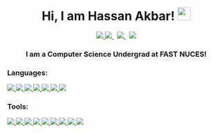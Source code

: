 <h1 align=center> Hi, I am Hassan Akbar! <img src="https://raw.githubusercontent.com/aemmadi/aemmadi/master/wave.gif" width="30px"> </h1>

<p align="center">
  <a href="https://www.linkedin.com/in/mhassanakbar/">
    <img src="https://img.shields.io/badge/M. Hassan Akbar-%230077B5.svg?&style=for-the-badge&logo=linkedin&logoColor=white" >
  </a>
  <a href="https://twitter.com/aiasrx">
    <img src="https://img.shields.io/badge/aiasrx-1DA1F2?style=for-the-badge&logo=twitter&logoColor=white"/>
  </a><span>&nbsp;</span>
  <a href="mailto:mhassanakbaar@gmail.com">
    <img src="https://img.shields.io/badge/mhassanakbaar@gmail.com-%23D14836.svg?&style=for-the-badge&logo=gmail&logoColor=white" >
  </a><span>&nbsp;</span>
  <a  href="https://medium.com/@mhassanakbaar">
    <img src="https://img.shields.io/badge/@mhassanakbaar-%2312100E.svg?&style=for-the-badge&logo=medium&logoColor=white">
  </a>
</p>

<h3 align="center">I am a Computer Science Undergrad at FAST NUCES!</h3>


<h3>Languages:</h3>
<p>
  <a href="#">
    <img src="https://img.shields.io/badge/Python-FFD43B?style=for-the-badge&logo=python&logoColor=blue">
  </a>
  <a href="#">
    <img src="https://img.shields.io/badge/JavaScript-323330?style=for-the-badge&logo=javascript&logoColor=F7DF1E">
  </a>
  <a href="#">
    <img src="https://img.shields.io/badge/TypeScript-007ACC?style=for-the-badge&logo=typescript&logoColor=white">
  </a>
  <a href="#">
    <img src="https://img.shields.io/badge/C%2B%2B-00599C?style=for-the-badge&logo=c%2B%2B&logoColor=white">
  </a>
  <a href="#">
    <img src="https://img.shields.io/badge/java-%23ED8B00.svg?style=for-the-badge&logo=java&logoColor=white"> 
  </a>
  <a href="#">
    <img src="https://img.shields.io/badge/HTML5-E34F26?style=for-the-badge&logo=html5&logoColor=white"> 
  </a>
  <a href="#">
    <img src="https://img.shields.io/badge/Sass-CC6699?style=for-the-badge&logo=sass&logoColor=white"> 
  </a>
</p>

<h3>Tools:</h3>
<p>
  
  <a href="#">
    <img src="https://img.shields.io/badge/Android_Studio-3DDC84?style=for-the-badge&logo=android-studio&logoColor=white">
  </a>
  
  <a href="#">
  <img src="https://img.shields.io/badge/PyTorch-EE4C2C?style=for-the-badge&logo=PyTorch&logoColor=white">
  </a>
  <a href="#">
  <img src="https://img.shields.io/badge/React-20232A?style=for-the-badge&logo=react&logoColor=61DAFB">
  </a>
  <a href="#">
  <img src="https://img.shields.io/badge/Flask-000000?style=for-the-badge&logo=flask&logoColor=white">
  </a>
  <a href="#">
  <img src="https://img.shields.io/badge/Django-092E20?style=for-the-badge&logo=django&logoColor=green">
  </a>
  <a href="#">
  <img src="https://img.shields.io/badge/Google_Cloud-4285F4?style=for-the-badge&logo=google-cloud&logoColor=white">
  </a>
  <a href="#">
  <img src="https://img.shields.io/badge/firebase-ffca28?style=for-the-badge&logo=firebase&logoColor=black">
  </a>
  <a href="#">
  <img src="https://img.shields.io/badge/MongoDB-4EA94B?style=for-the-badge&logo=mongodb&logoColor=white"> 
  </a>
  <a href="#">
  <img src="https://img.shields.io/badge/MySQL-005C84?style=for-the-badge&logo=mysql&logoColor=white">
  </a>
</p>
  
